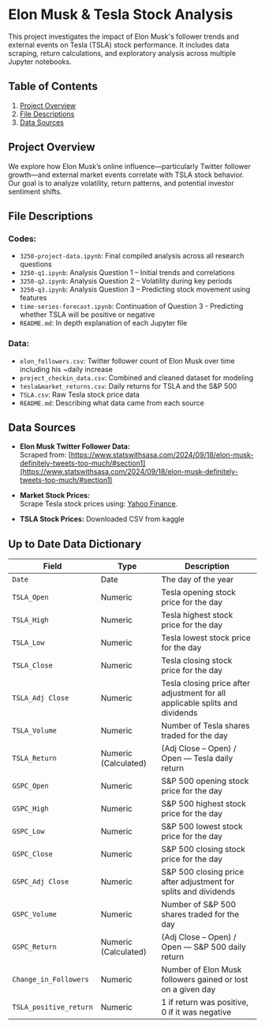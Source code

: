 # Elon Musk & Tesla Stock Analysis

This project investigates the impact of Elon Musk's follower trends and external events on Tesla (TSLA) stock performance. It includes data scraping, return calculations, and exploratory analysis across multiple Jupyter notebooks.

## Table of Contents

1. [Project Overview](#project-overview)
2. [File Descriptions](#file-descriptions)
3. [Data Sources](#data-sources)

## Project Overview

We explore how Elon Musk’s online influence—particularly Twitter follower growth—and external market events correlate with TSLA stock behavior. Our goal is to analyze volatility, return patterns, and potential investor sentiment shifts.

## File Descriptions

### Codes:

- `3250-project-data.ipynb`: Final compiled analysis across all research questions
- `3250-q1.ipynb`: Analysis Question 1 – Initial trends and correlations
- `3250-q2.ipynb`: Analysis Question 2 – Volatility during key periods
- `3250-q3.ipynb`: Analysis Question 3 – Predicting stock movement using features
- `time-series-forecast.ipynb`: Continuation of Question 3 - Predicting whether TSLA will be positive or negative
- `README.md`: In depth explanation of each Jupyter file

### Data:

- `elon_followers.csv`: Twitter follower count of Elon Musk over time including his ~daily increase
- `project_checkin_data.csv`: Combined and cleaned dataset for modeling
- `tesla&market_returns.csv`: Daily returns for TSLA and the S&P 500
- `TSLA.csv`: Raw Tesla stock price data
- `README.md`: Describing what data came from each source

## Data Sources

- **Elon Musk Twitter Follower Data:**  
  Scraped from: [https://www.statswithsasa.com/2024/09/18/elon-musk-definitely-tweets-too-much/#section1](https://www.statswithsasa.com/2024/09/18/elon-musk-definitely-tweets-too-much/#section1)

- **Market Stock Prices:**  
  Scrape Tesla stock prices using: [Yahoo Finance](https://finance.yahoo.com/).

- **TSLA Stock Prices:**
  Downloaded CSV from kaggle

## Up to Date Data Dictionary

| Field                  | Type                 | Description                                                                  |
| ---------------------- | -------------------- | ---------------------------------------------------------------------------- |
| `Date`                 | Date                 | The day of the year                                                          |
| `TSLA_Open`            | Numeric              | Tesla opening stock price for the day                                        |
| `TSLA_High`            | Numeric              | Tesla highest stock price for the day                                        |
| `TSLA_Low`             | Numeric              | Tesla lowest stock price for the day                                         |
| `TSLA_Close`           | Numeric              | Tesla closing stock price for the day                                        |
| `TSLA_Adj Close`       | Numeric              | Tesla closing price after adjustment for all applicable splits and dividends |
| `TSLA_Volume`          | Numeric              | Number of Tesla shares traded for the day                                    |
| `TSLA_Return`          | Numeric (Calculated) | (Adj Close – Open) / Open — Tesla daily return                               |
| `GSPC_Open`            | Numeric              | S&P 500 opening stock price for the day                                      |
| `GSPC_High`            | Numeric              | S&P 500 highest stock price for the day                                      |
| `GSPC_Low`             | Numeric              | S&P 500 lowest stock price for the day                                       |
| `GSPC_Close`           | Numeric              | S&P 500 closing stock price for the day                                      |
| `GSPC_Adj Close`       | Numeric              | S&P 500 closing price after adjustment for splits and dividends              |
| `GSPC_Volume`          | Numeric              | Number of S&P 500 shares traded for the day                                  |
| `GSPC_Return`          | Numeric (Calculated) | (Adj Close – Open) / Open — S&P 500 daily return                             |
| `Change_in_Followers`  | Numeric              | Number of Elon Musk followers gained or lost on a given day                  |
| `TSLA_positive_return` | Numeric              | 1 if return was positive, 0 if it was negative                               |
